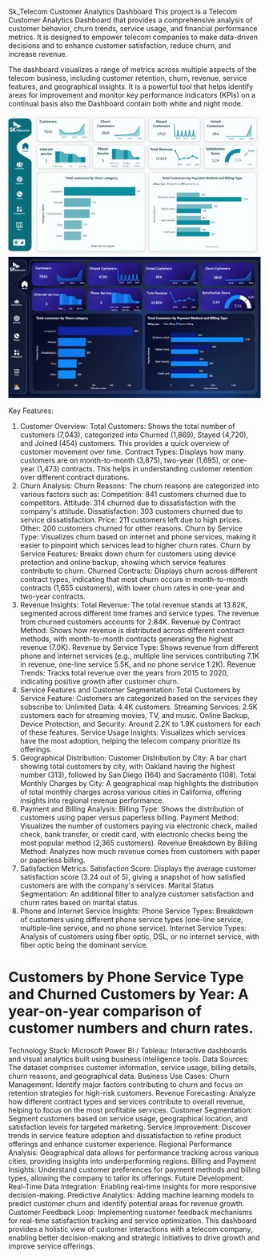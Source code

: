 Sk_Telecom Customer Analytics Dashboard
This project is a Telecom Customer Analytics Dashboard that provides a comprehensive analysis of customer behavior, churn trends, service usage, and financial performance metrics. It is designed to empower telecom companies to make data-driven decisions and to enhance customer satisfaction, reduce churn, and increase revenue.

The dashboard visualizes a range of metrics across multiple aspects of the telecom business, including customer retention, churn, revenue, service features, and geographical insights. It is a powerful tool that helps identify areas for improvement and monitor key performance indicators (KPIs) on a continual basis also the Dashboard contain both white and night mode.

![Sk_Telecom Overview Dashboard](images/sk_telecom_white.png)
![Sk_Telecom Overview Dashboard](images/sk_telecom_dark.png)

Key Features:
1. Customer Overview:
Total Customers: Shows the total number of customers (7,043), categorized into Churned (1,869), Stayed (4,720), and Joined (454) customers. This provides a quick overview of customer movement over time.
Contract Types: Displays how many customers are on month-to-month (3,875), two-year (1,695), or one-year (1,473) contracts. This helps in understanding customer retention over different contract durations.
2. Churn Analysis:
Churn Reasons: The churn reasons are categorized into various factors such as:
Competition: 841 customers churned due to competitors.
Attitude: 314 churned due to dissatisfaction with the company's attitude.
Dissatisfaction: 303 customers churned due to service dissatisfaction.
Price: 211 customers left due to high prices.
Other: 200 customers churned for other reasons.
Churn by Service Type: Visualizes churn based on internet and phone services, making it easier to pinpoint which services lead to higher churn rates.
Churn by Service Features: Breaks down churn for customers using device protection and online backup, showing which service features contribute to churn.
Churned Contracts: Displays churn across different contract types, indicating that most churn occurs in month-to-month contracts (1,655 customers), with lower churn rates in one-year and two-year contracts.
3. Revenue Insights:
Total Revenue: The total revenue stands at 13.82K, segmented across different time frames and service types. The revenue from churned customers accounts for 2.84K.
Revenue by Contract Method: Shows how revenue is distributed across different contract methods, with month-to-month contracts generating the highest revenue (7.0K).
Revenue by Service Type: Shows revenue from different phone and internet services (e.g., multiple line services contributing 7.1K in revenue, one-line service 5.5K, and no phone service 1.2K).
Revenue Trends: Tracks total revenue over the years from 2015 to 2020, indicating positive growth after customer churn.
4. Service Features and Customer Segmentation:
Total Customers by Service Feature: Customers are categorized based on the services they subscribe to:
Unlimited Data: 4.4K customers.
Streaming Services: 2.5K customers each for streaming movies, TV, and music.
Online Backup, Device Protection, and Security: Around 2.2K to 1.9K customers for each of these features.
Service Usage Insights: Visualizes which services have the most adoption, helping the telecom company prioritize its offerings.
5. Geographical Distribution:
Customer Distribution by City: A bar chart showing total customers by city, with Oakland having the highest number (313), followed by San Diego (164) and Sacramento (108).
Total Monthly Charges by City: A geographical map highlights the distribution of total monthly charges across various cities in California, offering insights into regional revenue performance.
6. Payment and Billing Analysis:
Billing Type: Shows the distribution of customers using paper versus paperless billing.
Payment Method: Visualizes the number of customers paying via electronic check, mailed check, bank transfer, or credit card, with electronic checks being the most popular method (2,365 customers).
Revenue Breakdown by Billing Method: Analyzes how much revenue comes from customers with paper or paperless billing.
7. Satisfaction Metrics:
Satisfaction Score: Displays the average customer satisfaction score (3.24 out of 5), giving a snapshot of how satisfied customers are with the company's services.
Marital Status Segmentation: An additional filter to analyze customer satisfaction and churn rates based on marital status.
8. Phone and Internet Service Insights:
Phone Service Types: Breakdown of customers using different phone service types (one-line service, multiple-line service, and no phone service).
Internet Service Types: Analysis of customers using fiber optic, DSL, or no internet service, with fiber optic being the dominant service.
# Customers by Phone Service Type and Churned Customers by Year: A year-on-year comparison of customer numbers and churn rates.
Technology Stack:
Microsoft Power BI / Tableau: Interactive dashboards and visual analytics built using business intelligence tools.
Data Sources: The dataset comprises customer information, service usage, billing details, churn reasons, and geographical data.
Business Use Cases:
Churn Management: Identify major factors contributing to churn and focus on retention strategies for high-risk customers.
Revenue Forecasting: Analyze how different contract types and services contribute to overall revenue, helping to focus on the most profitable services.
Customer Segmentation: Segment customers based on service usage, geographical location, and satisfaction levels for targeted marketing.
Service Improvement: Discover trends in service feature adoption and dissatisfaction to refine product offerings and enhance customer experience.
Regional Performance Analysis: Geographical data allows for performance tracking across various cities, providing insights into underperforming regions.
Billing and Payment Insights: Understand customer preferences for payment methods and billing types, allowing the company to tailor its offerings.
Future Development:
Real-Time Data Integration: Enabling real-time insights for more responsive decision-making.
Predictive Analytics: Adding machine learning models to predict customer churn and identify potential areas for revenue growth.
Customer Feedback Loop: Implementing customer feedback mechanisms for real-time satisfaction tracking and service optimization.
This dashboard provides a holistic view of customer interactions with a telecom company, enabling better decision-making and strategic initiatives to drive growth and improve service offerings.


